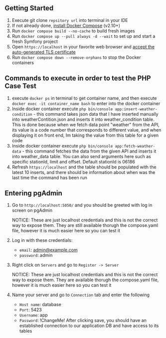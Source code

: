 ## Getting Started
1. Execute git clone `repsitory url` into terminal in your IDE
2. If not already done, [install Docker Compose](https://docs.docker.com/compose/install/) (v2.10+)
3. Run `docker compose build --no-cache` to build fresh images
4. Run `docker compose up --pull always -d --wait` to set up and start a fresh Symfony project
5. Open `https://localhost` in your favorite web browser and [accept the auto-generated TLS certificate](https://stackoverflow.com/a/15076602/1352334)
6. Run `docker compose down --remove-orphans` to stop the Docker containers

## Commands to execute in order to test the PHP Case Test
1. execute `docker ps` in terminal to get container name, and then execute `docker exec -it container_name bash` to enter into the docker container
2. Inside docker container execute `php bin/console app:insert-weather-condition`  - this command takes json data that I have inserted manually into weatherContition.json and inserts it into weather_condition table. This is done because when we fetch data point "weather" from the API, its value is a code number that corresponds to different value, and when displaying it on front end, Im taking the value from this table for a given code
3. Inside docker container execute `php bin/console app:fetch-weather-data` - this command fetches the data from the given API 
and inserts it into weather_data table. You can also send arguments here such as specific stationId, limit and offset. Default stationId is 06186
4. Refresh `https://localhost` and the table should be populated with the latest 10 inserts, and there should be information about when was the last time the command has been run

## Entering pgAdmin
1. Go to `http://localhost:5050/` and you should be greeted with log in screen on pgAdmin

   NOTICE: These are just localhost credentials and this is not the correct way to expose them. They are still available thorugh the compose.yaml file, however it is much easier here so you can test it
2. Log in with these credentials:
    * `email`: admin@example.com
    * `password`: admin
3. Right click on `Servers` and go to `Register -> Server`

   NOTICE: These are just localhost credentials and this is not the correct way to expose them. They are available thorugh the compose.yaml file, however it is much easier here so you can test it
4. Name your server and go to `Connection` tab and enter the following
    * `Host name`: database
    * `Port`: 5423
    * `Username`: app
    * `Password`: !ChangeMe!
   After clicking save, you should have an established connection to our application DB and have access to its tables

